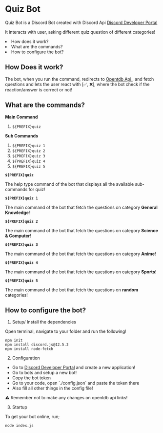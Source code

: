 # Quiz Bot

Quiz Bot is a Discord Bot created with Discord Api <a href="https://discord.com/developers/docs/intro">Discord Developer Portal</a>

It interacts with user, asking different quiz question of different categories!

<li> How does it work?</li>
<li> What are the commands?</li>
<li> How to configure the bot?</li>

## How Does it work?

The bot, when you run the command, redirects to <a href="https://opentdb.com"> Opentdb Api </a>, and fetch questions and lets the user react with [✅, ❌], where the bot check if the reaction/answer is correct or not!

## What are the commands?

**Main Command**

1. `${PREFIX}quiz`

**Sub Commands**

1. `${PREFIX}quiz 1`
2. `${PREFIX}quiz 2`
3. `${PREFIX}quiz 3`
4. `${PREFIX}quiz 4`
5. `${PREFIX}quiz 5`


**`${PREFIX}quiz`**

The help type command of the bot that displays all the available sub-commands for quiz!

**`${PREFIX}quiz 1`**

The main command of the bot that fetch the questions on category __General Knowledge__!

**`${PREFIX}quiz 2`**

The main command of the bot that fetch the questions on category __Science & Computer__!

**`${PREFIX}quiz 3`**

The main command of the bot that fetch the questions on category __Anime__!

**`${PREFIX}quiz 4`**

The main command of the bot that fetch the questions on category __Sports__!

**`${PREFIX}quiz 5`**

The main command of the bot that fetch the questions on __random__ categories!

## How to configure the bot?

1. Setup/ Install the dependencies 

Open terminal, navigate to your folder and run the following!
```
npm init
npm install discord.js@12.5.3
npm install node-fetch
```

2. Configuration

<ul>
    <li>Go to <a href="https://discord.com/developers/applications">Discord Developer Portal</a> and create a new application!</li>
    <li>Go to bots and setup a new bot!</li>
    <li>Copy the bot token</li>
    <li>Go to your code, open `./config.json` and paste the token there</li>
    <li>Also fill all other things in the config file!</li>
</ul>

⚠ Remember not to make any changes on opentdb api links!

3. Startup

To get your bot online, run;
```
node index.js
```
